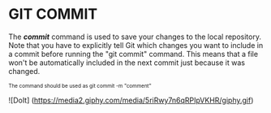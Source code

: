 # GIT COMMIT

The **_commit_** command is used to save your changes to the local repository. Note that you have to explicitly tell Git which changes you want to include in a commit before running the "git commit" command. This means that a file won't be automatically included in the next commit just because it was changed.

<font size =1>
The command should be used as git commit -m "comment"</font>



![DoIt] (https://media2.giphy.com/media/5riRwy7n6qRPIpVKHR/giphy.gif)